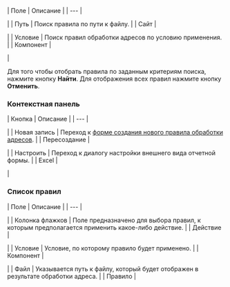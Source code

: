 | Поле | Описание |
| --- |

|
| Путь | Поиск правила по пути к файлу. |
| Сайт |

|
| Условие | Поиск правил обработки адресов по условию применения. |
| Компонент |

|

Для того чтобы отобрать правила по заданным критериям поиска, нажмите кнопку **Найти**. Для отображения всех правил нажмите кнопку **Отменить**.

### Контекстная панель

| Кнопка | Описание |
| --- |

|
| Новая запись | Переход к [форме создания нового правила обработки адресов](/user_help/settings/settings/urlrewrite/urlrewrite_edit.php). |
| Пересоздание |

|
| Настроить | Переход к диалогу настройки внешнего вида отчетной формы. |
| Excel |

|

### Список правил

| Поле | Описание |
| --- |

|
| Колонка флажков | Поле предназначено для выбора правил, к которым предполагается применить какое-либо действие. |
| Действие |

|
| Условие | Условие, по которому правило будет применено. |
| Компонент |

|
| Файл | Указывается путь к файлу, который будет отображен в результате обработки адреса. |
| Правило |